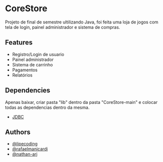 
# CoreStore

Projeto de final de semestre ultilizando Java, foi feita uma loja de jogos com tela de login, painel administrador e sistema de compras.



## Features

- Registro/Login de usuario
- Painel administrador
- Sistema de carrinho
- Pagamentos
- Relatórios

## Dependencies
Apenas baixar, criar pasta "lib" dentro da pasta "CoreStore-main" e colocar todas as dependencias dentro da mesma. 

- [JDBC](https://dev.mysql.com/downloads/file/?id=510648)


## Authors

- [@lipecoding](https://github.com/lipecoding)
- [@rafaelmanicardi](https://github.com/rafaelmanicardi)
- [@nathan-arj](https://github.com/nathan-arj)

